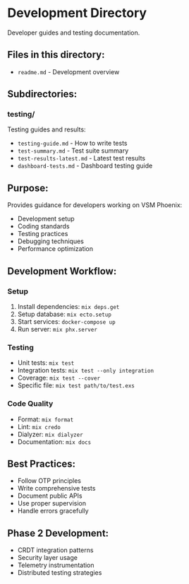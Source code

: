 # Development Directory

Developer guides and testing documentation.

## Files in this directory:

- `readme.md` - Development overview

## Subdirectories:

### testing/
Testing guides and results:
- `testing-guide.md` - How to write tests
- `test-summary.md` - Test suite summary
- `test-results-latest.md` - Latest test results
- `dashboard-tests.md` - Dashboard testing guide

## Purpose:
Provides guidance for developers working on VSM Phoenix:
- Development setup
- Coding standards
- Testing practices
- Debugging techniques
- Performance optimization

## Development Workflow:

### Setup
1. Install dependencies: `mix deps.get`
2. Setup database: `mix ecto.setup`
3. Start services: `docker-compose up`
4. Run server: `mix phx.server`

### Testing
- Unit tests: `mix test`
- Integration tests: `mix test --only integration`
- Coverage: `mix test --cover`
- Specific file: `mix test path/to/test.exs`

### Code Quality
- Format: `mix format`
- Lint: `mix credo`
- Dialyzer: `mix dialyzer`
- Documentation: `mix docs`

## Best Practices:
- Follow OTP principles
- Write comprehensive tests
- Document public APIs
- Use proper supervision
- Handle errors gracefully

## Phase 2 Development:
- CRDT integration patterns
- Security layer usage
- Telemetry instrumentation
- Distributed testing strategies